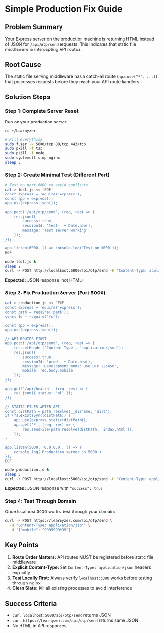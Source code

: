 # Simple Production Fix Guide

## Problem Summary
Your Express server on the production machine is returning HTML instead of JSON for `/api/otp/send` requests. This indicates that static file middleware is intercepting API routes.

## Root Cause
The static file serving middleware has a catch-all route (`app.use("*", ...)`) that processes requests before they reach your API route handlers.

## Solution Steps

### Step 1: Complete Server Reset
Run on your production server:
```bash
cd ~/Learnyzer

# Kill everything
sudo fuser -k 5000/tcp 80/tcp 443/tcp
sudo pkill -f tsx
sudo pkill -f node
sudo systemctl stop nginx
sleep 3
```

### Step 2: Create Minimal Test (Different Port)
```bash
# Test on port 6000 to avoid conflicts
cat > test.js << 'EOF'
const express = require('express');
const app = express();
app.use(express.json());

app.post('/api/otp/send', (req, res) => {
    res.json({
        success: true,
        sessionId: 'test-' + Date.now(),
        message: 'Test server working'
    });
});

app.listen(6000, () => console.log('Test on 6000'));
EOF

node test.js &
sleep 2
curl -X POST http://localhost:6000/api/otp/send -H "Content-Type: application/json" -d '{"mobile": "test"}'
```

**Expected:** JSON response (not HTML)

### Step 3: Fix Production Server (Port 5000)
```bash
cat > production.js << 'EOF'
const express = require('express');
const path = require('path');
const fs = require('fs');

const app = express();
app.use(express.json());

// API ROUTES FIRST
app.post('/api/otp/send', (req, res) => {
    res.setHeader('Content-Type', 'application/json');
    res.json({
        success: true,
        sessionId: 'prod-' + Date.now(),
        message: 'Development mode: Use OTP 123456',
        mobile: req.body.mobile
    });
});

app.get('/api/health', (req, res) => {
    res.json({ status: 'ok' });
});

// STATIC FILES AFTER API
const distPath = path.resolve(__dirname, 'dist');
if (fs.existsSync(distPath)) {
    app.use(express.static(distPath));
    app.get('*', (req, res) => {
        res.sendFile(path.resolve(distPath, 'index.html'));
    });
}

app.listen(5000, '0.0.0.0', () => {
    console.log('Production server on 5000');
});
EOF

node production.js &
sleep 3
curl -X POST http://localhost:5000/api/otp/send -H "Content-Type: application/json" -d '{"mobile": "9999999999"}'
```

**Expected:** JSON response with `"success": true`

### Step 4: Test Through Domain
Once localhost:5000 works, test through your domain:
```bash
curl -X POST https://learnyzer.com/api/otp/send \
  -H "Content-Type: application/json" \
  -d '{"mobile": "9999999999"}'
```

## Key Points
1. **Route Order Matters:** API routes MUST be registered before static file middleware
2. **Explicit Content-Type:** Set `Content-Type: application/json` headers explicitly
3. **Test Locally First:** Always verify `localhost:5000` works before testing through nginx
4. **Clean Slate:** Kill all existing processes to avoid interference

## Success Criteria
- `curl localhost:5000/api/otp/send` returns JSON
- `curl https://learnyzer.com/api/otp/send` returns same JSON
- No HTML in API responses